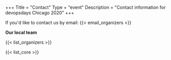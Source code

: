 +++
Title = "Contact"
Type = "event"
Description = "Contact information for devopsdays Chicago 2020"
+++

If you'd like to contact us by email: {{< email_organizers >}}

**Our local team**

{{< list_organizers >}}


{{< list_core >}}
